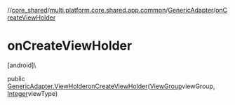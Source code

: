 //[core_shared](../../../index.md)/[multi.platform.core.shared.app.common](../index.md)/[GenericAdapter](index.md)/[onCreateViewHolder](on-create-view-holder.md)

# onCreateViewHolder

[android]\

public [GenericAdapter.ViewHolder](-view-holder/index.md)[onCreateViewHolder](on-create-view-holder.md)([ViewGroup](https://developer.android.com/reference/kotlin/android/view/ViewGroup.html)viewGroup, [Integer](https://docs.oracle.com/javase/8/docs/api/java/lang/Integer.html)viewType)

